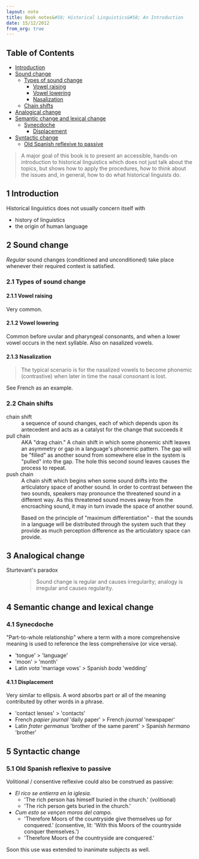 ```yaml
---
layout: note
title: Book notes&#58; Historical Linguistics&#58; An Introduction
date: 15/12/2012
from_org: true
---
```


<div id="table-of-contents">
<h2>Table of Contents</h2>
<div id="text-table-of-contents">
<ul>
<li><a href="#sec-1">Introduction</a></li>
<li><a href="#sec-2">Sound change</a>
<ul>
<li><a href="#sec-2-1">Types of sound change</a>
<ul>
<li><a href="#sec-2-1-1">Vowel raising</a></li>
<li><a href="#sec-2-1-2">Vowel lowering</a></li>
<li><a href="#sec-2-1-3">Nasalization</a></li>
</ul>
</li>
<li><a href="#sec-2-2">Chain shifts</a></li>
</ul>
</li>
<li><a href="#sec-3">Analogical change</a></li>
<li><a href="#sec-4">Semantic change and lexical change</a>
<ul>
<li><a href="#sec-4-1">Synecdoche</a>
<ul>
<li><a href="#sec-4-1-1">Displacement</a></li>
</ul>
</li>
</ul>
</li>
<li><a href="#sec-5">Syntactic change</a>
<ul>
<li><a href="#sec-5-1">Old Spanish reflexive to passive</a></li>
</ul>
</li>
</ul>
</div>
</div>
<blockquote>
<p>
A major goal of this book is to present an accessible, hands-on introduction to
historical linguistics which does not just talk about the topics, but shows how
to apply the procedures, how to think about the issues and, in general, how to
do what historical linguists do.
</p>
</blockquote>

<div id="outline-container-sec-1" class="outline-2">
<h2 id="sec-1"><span class="section-number-2">1</span> Introduction</h2>
<div class="outline-text-2" id="text-1">
<p>
Historical linguistics does not usually concern itself with
</p>

<ul class="org-ul">
<li>history of linguistics
</li>
<li>the origin of human language
</li>
</ul>
</div>
</div>
<div id="outline-container-sec-2" class="outline-2">
<h2 id="sec-2"><span class="section-number-2">2</span> Sound change</h2>
<div class="outline-text-2" id="text-2">
<p>
<i>Regular</i> sound changes (conditioned and unconditioned) take place whenever
their required context is satisfied.
</p>
</div>

<div id="outline-container-sec-2-1" class="outline-3">
<h3 id="sec-2-1"><span class="section-number-3">2.1</span> Types of sound change</h3>
<div class="outline-text-3" id="text-2-1">
</div><div id="outline-container-sec-2-1-1" class="outline-4">
<h4 id="sec-2-1-1"><span class="section-number-4">2.1.1</span> Vowel raising</h4>
<div class="outline-text-4" id="text-2-1-1">
<p>
Very common.
</p>
</div>
</div>
<div id="outline-container-sec-2-1-2" class="outline-4">
<h4 id="sec-2-1-2"><span class="section-number-4">2.1.2</span> Vowel lowering</h4>
<div class="outline-text-4" id="text-2-1-2">
<p>
Common before uvular and pharyngeal consonants, and when a lower vowel
occurs in the next syllable. Also on nasalized vowels.
</p>
</div>
</div>
<div id="outline-container-sec-2-1-3" class="outline-4">
<h4 id="sec-2-1-3"><span class="section-number-4">2.1.3</span> Nasalization</h4>
<div class="outline-text-4" id="text-2-1-3">
<blockquote>
<p>
The typical scenario is for the nasalized vowels to become phonemic
(contrastive) when later in time the nasal consonant is lost.
</p>
</blockquote>

<p>
See French as an example.
</p>
</div>
</div>
</div>
<div id="outline-container-sec-2-2" class="outline-3">
<h3 id="sec-2-2"><span class="section-number-3">2.2</span> Chain shifts</h3>
<div class="outline-text-3" id="text-2-2">
<dl class="org-dl">
<dt> chain shift </dt><dd>a sequence of sound changes, each of which depends upon its
antecedent and acts as a catalyst for the change that
succeeds it
</dd>

<dt> pull chain </dt><dd>AKA "drag chain." A chain shift in which some phonemic shift
leaves an asymmetry or gap in a language's phonemic pattern.
The gap will be "filled" as another sound from somewhere
else in the system is "pulled" into the gap. The hole this
second sound leaves causes the process to repeat.
</dd>

<dt> push chain </dt><dd>A chain shift which begins when some sound drifts into the
articulatory space of another sound. In order to contrast
between the two sounds, speakers may pronounce the
threatened sound in a different way. As this threatened
sound moves away from the encroaching sound, it may in turn
invade the space of another sound.

<p>
Based on the principle of "maximum differentiation" - that
the sounds in a language will be distributed through the
system such that they provide as much perception difference
as the articulatory space can provide.
</p>
</dd>
</dl>
</div>
</div>
</div>
<div id="outline-container-sec-3" class="outline-2">
<h2 id="sec-3"><span class="section-number-2">3</span> Analogical change</h2>
<div class="outline-text-2" id="text-3">
<dl class="org-dl">
<dt> Sturtevant's paradox </dt><dd><blockquote>
<p>
Sound change is regular and causes irregularity; analogy is irregular
and causes regularity.
</p>
</blockquote>
</dd>
</dl>
</div>
</div>
<div id="outline-container-sec-4" class="outline-2">
<h2 id="sec-4"><span class="section-number-2">4</span> Semantic change and lexical change</h2>
<div class="outline-text-2" id="text-4">
</div><div id="outline-container-sec-4-1" class="outline-3">
<h3 id="sec-4-1"><span class="section-number-3">4.1</span> Synecdoche</h3>
<div class="outline-text-3" id="text-4-1">
<p>
"Part-to-whole relationship" where a term with a more comprehensive meaning
is used to reference the less comprehensive (or vice versa).
</p>

<ul class="org-ul">
<li>'tongue' &gt; 'language'
</li>
<li>'moon' &gt; 'month'
</li>
<li>Latin <i>vota</i> 'marriage vows' &gt; Spanish <i>boda</i> 'wedding'
</li>
</ul>
</div>

<div id="outline-container-sec-4-1-1" class="outline-4">
<h4 id="sec-4-1-1"><span class="section-number-4">4.1.1</span> Displacement</h4>
<div class="outline-text-4" id="text-4-1-1">
<p>
Very similar to ellipsis. A word absorbs part or all of the meaning
contributed by other words in a phrase.
</p>

<ul class="org-ul">
<li>'contact lenses' &gt; 'contacts'
</li>
<li>French <i>papier journal</i> 'daily paper' &gt; French <i>journal</i> 'newspaper'
</li>
<li>Latin <i>frater germanus</i> 'brother of the same parent' &gt; Spanish <i>hermano</i>
'brother'
</li>
</ul>
</div>
</div>
</div>
</div>
<div id="outline-container-sec-5" class="outline-2">
<h2 id="sec-5"><span class="section-number-2">5</span> Syntactic change</h2>
<div class="outline-text-2" id="text-5">
</div><div id="outline-container-sec-5-1" class="outline-3">
<h3 id="sec-5-1"><span class="section-number-3">5.1</span> Old Spanish reflexive to passive</h3>
<div class="outline-text-3" id="text-5-1">
<p>
Volitional / consentive reflexive could also be construed as passive:
</p>

<ul class="org-ul">
<li><i>El rico se entierra en la iglesia.</i>
<ul class="org-ul">
<li>'The rich person has himself buried in the church.' (volitional)
</li>
<li>'The rich person gets buried in the church.'
</li>
</ul>
</li>
<li><i>Cum esto se vençen moros del campo.</i>
<ul class="org-ul">
<li>'Therefore Moors of the countryside give themselves up for conquered.'
(consentive, lit: 'With this Moors of the countryside conquer
themselves.')
</li>
<li>'Therefore Moors of the countryside are conquered.'
</li>
</ul>
</li>
</ul>

<p>
Soon this use was extended to inanimate subjects as well.
</p>
</div>
</div>
</div>
